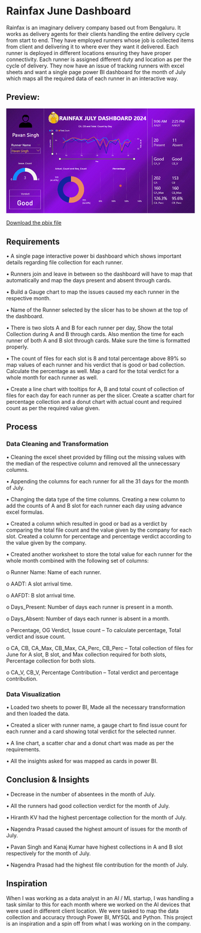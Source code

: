 
# Rainfax June Dashboard

Rainfax is an imaginary delivery company based out from Bengaluru. It works as delivery agents for their clients handling the entire delivery cycle from start to end. They have employed runners whose job is collected items from client and delivering it to where ever they want it delivered. Each runner is deployed in different locations ensuring they have proper connectivity. Each runner is assigned different duty and location as per the cycle of delivery. They now have an issue of tracking runners with excel sheets and want a single page power BI dashboard for the month of July which maps all the required data of each runner in an interactive way.

## Preview:

![Picture](PICTURE.PNG)

[Download the pbix file](Rainfax_July.pbix)

## Requirements

•	A single page interactive power bi dashboard which shows important details regarding file collection for each runner.

•	Runners join and leave in between so the dashboard will have to map that automatically and map the days present and absent through cards.

•	Build a Gauge chart to map the issues caused my each runner in the respective month.

•	Name of the Runner selected by the slicer has to be shown at the top of the dashboard.

•	There is two slots A and B for each runner per day, Show the total Collection during A and B through cards. Also mention the time for each runner of both A and B slot through cards. Make sure the time is formatted properly.

•	The count of files for each slot is 8 and total percentage above 89% so map values of each runner and his verdict that is good or bad collection. Calculate the percentage as well. Map a card for the total verdict for a whole month for each runner as well.

•	Create a line chart with tooltips for A, B and total count of collection of files for each day for each runner as per the slicer. Create a scatter chart for percentage collection and a donut chart with actual count and required count as per the required value given.

## Process

### Data Cleaning and Transformation

•	Cleaning the excel sheet provided by filling out the missing values with the median of the respective column and removed all the unnecessary columns.

•	Appending the columns for each runner for all the 31 days for the month of July.

•	Changing the data type of the time columns. Creating a new column to add the counts of A and B slot for each runner each day using advance excel formulas.

•	Created a column which resulted in good or bad as a verdict by comparing the total file count and the value given by the company for each slot. Created a column for percentage and percentage verdict according to the value given by the company.

•	Created another worksheet to store the total value for each runner for the whole month combined with the following set of columns:

o	Runner Name: Name of each runner.

o	AADT: A slot arrival time.

o	AAFDT: B slot arrival time.

o	Days_Present: Number of days each runner is present in a month.

o	Days_Absent: Number of days each runner is absent in a month.

o	Percentage, OG Verdict, Issue count – To calculate percentage, Total verdict and issue count.

o	CA, CB, CA_Max, CB_Max, CA_Perc, CB_Perc – Total collection of files for June for A slot, B slot, and Max collection required for both slots, Percentage collection for both slots.

o	CA_V, CB_V, Percentage Contribution – Total verdict and percentage contribution.

### Data Visualization

•	Loaded two sheets to power BI, Made all the necessary transformation and then loaded the data.

•	Created a slicer with runner name, a gauge chart to find issue count for each runner and a card showing total verdict for the selected runner.

•	A line chart, a scatter char and a donut chart was made as per the requirements.

•	All the insights asked for was mapped as cards in power BI.

## Conclusion & Insights

•	Decrease in the number of absentees in the month of July.

•	All the runners had good collection verdict for the month of July.

•	Hiranth KV had the highest percentage collection for the month of July.

•	Nagendra Prasad caused the highest amount of issues for the month of July.

•	Pavan Singh and Kanaj Kumar have highest collections in A and B slot respectively for the month of July.

•	Nagendra Prasad had the highest file contribution for the month of July.

## Inspiration

When I was working as a data analyst in an AI / ML startup, I was handling a task similar to this for each month where we worked on the AI devices that were used in different client location. We were tasked to map the data collection and accuracy through Power BI, MYSQL and Python. This project is an inspiration and a spin off from what I was working on in the company.


